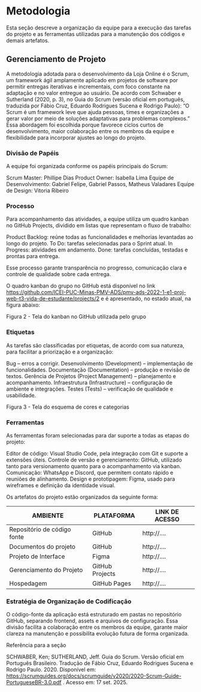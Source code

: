 
# Metodologia

Esta seção descreve a organização da equipe para a execução das tarefas do projeto e as ferramentas utilizadas para a manutenção dos códigos e demais artefatos.

## Gerenciamento de Projeto

A metodologia adotada para o desenvolvimento da Loja Online é o Scrum, um framework ágil amplamente aplicado em projetos de software por permitir entregas iterativas e incrementais, com foco constante na adaptação e no valor entregue ao usuário.
De acordo com Schwaber e Sutherland (2020, p. 3), no Guia do Scrum (versão oficial em português, traduzida por Fábio Cruz, Eduardo Rodrigues Sucena e Rodrigo Paulo):
“O Scrum é um framework leve que ajuda pessoas, times e organizações a gerar valor por meio de soluções adaptativas para problemas complexos.”
Essa abordagem foi escolhida porque favorece ciclos curtos de desenvolvimento, maior colaboração entre os membros da equipe e flexibilidade para incorporar ajustes ao longo do projeto.

### Divisão de Papéis

A equipe foi organizada conforme os papéis principais do Scrum:

Scrum Master: Phillipe Dias
Product Owner: Isabella Lima
Equipe de Desenvolvimento: Gabriel Felipe, Gabriel Passos, Matheus Valadares
Equipe de Design: Vitoria Ribeiro

### Processo

Para acompanhamento das atividades, a equipe utiliza um quadro kanban no GitHub Projects, dividido em listas que representam o fluxo de trabalho:

Product Backlog: reúne todas as funcionalidades e melhorias levantadas ao longo do projeto.
To Do: tarefas selecionadas para o Sprint atual.
In Progress: atividades em andamento.
Done: tarefas concluídas, testadas e prontas para entrega.

Esse processo garante transparência no progresso, comunicação clara e controle de qualidade sobre cada entrega.

O quadro kanban do grupo no GitHub está disponível no link https://github.com/ICEI-PUC-Minas-PMV-ADS/pmv-ads-2022-1-e1-proj-web-t3-vida-de-estudante/projects/2 e é apresentado, no estado atual, na figura abaixo:

Figura 2 - Tela do kanban no GitHub utilizada pelo grupo

### Etiquetas
As tarefas são classificadas por etiquetas, de acordo com sua natureza, para facilitar a priorização e a organização:

Bug – erros a corrigir.
Desenvolvimento (Development) – implementação de funcionalidades.
Documentação (Documentation) – produção e revisão de textos.
Gerência de Projetos (Project Management) – planejamento e acompanhamento.
Infraestrutura (Infrastructure) – configuração de ambiente e integrações.
Testes (Tests) – verificação de qualidade e usabilidade.

Figura 3 - Tela do esquema de cores e categorias
  
### Ferramentas

As ferramentas foram selecionadas para dar suporte a todas as etapas do projeto:

Editor de código: Visual Studio Code, pela integração com Git e suporte a extensões úteis.
Controle de versão e gerenciamento: GitHub, utilizado tanto para versionamento quanto para o acompanhamento via kanban.
Comunicação: WhatsApp e Discord, que permitem contato rápido e reuniões de alinhamento.
Design e prototipagem: Figma, usado para wireframes e definição da identidade visual.

Os artefatos do projeto estão organizados da seguinte forma:

| AMBIENTE                            | PLATAFORMA                         | LINK DE ACESSO                         |
|-------------------------------------|------------------------------------|----------------------------------------|
| Repositório de código fonte         | GitHub                             | http://....                            |
| Documentos do projeto               | GitHub                             | http://....                            |
| Projeto de Interface                | Figma                              | http://....                            |
| Gerenciamento do Projeto            | GitHub Projects                    | http://....                            |
| Hospedagem                          | GitHub Pages                       | http://....                            |


### Estratégia de Organização de Codificação 

O código-fonte da aplicação está estruturado em pastas no repositório GitHub, separando frontend, assets e arquivos de configuração. Essa divisão facilita a colaboração entre os membros da equipe, garante maior clareza na manutenção e possibilita evolução futura de forma organizada.

Referência para a seção

SCHWABER, Ken; SUTHERLAND, Jeff. Guia do Scrum. Versão oficial em Português Brasileiro. Tradução de Fábio Cruz, Eduardo Rodrigues Sucena e Rodrigo Paulo. 2020. Disponível em: https://scrumguides.org/docs/scrumguide/v2020/2020-Scrum-Guide-PortugueseBR-3.0.pdf
. Acesso em: 17 set. 2025.
